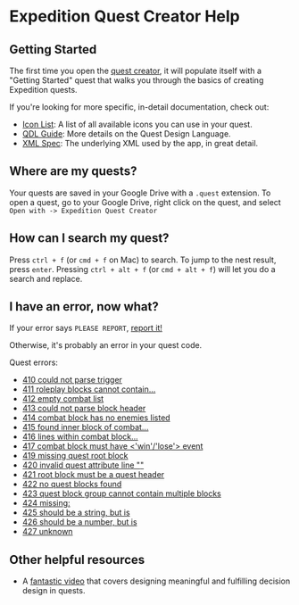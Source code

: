 # Expedition Quest Creator Help

## Getting Started

The first time you open the [quest creator](http://quests.expeditionrpg.com), it will populate itself with a "Getting Started" quest that walks you through the basics of creating Expedition quests.

If you're looking for more specific, in-detail documentation, check out:
* [Icon List](icons.md): A list of all available icons you can use in your quest.
* [QDL Guide](qdl_guide.md): More details on the Quest Design Language.
* [XML Spec](quest_spec.md): The underlying XML used by the app, in great detail.

## Where are my quests?

Your quests are saved in your Google Drive with a `.quest` extension. To open a quest, go to your Google Drive, right click on the quest, and select `Open with -> Expedition Quest Creator`

## How can I search my quest?

Press `ctrl + f` (or `cmd + f` on Mac) to search. To jump to the nest result, press `enter`. Pressing `ctrl + alt + f` (or `cmd + alt + f`) will let you do a search and replace.

## I have an error, now what?

If your error says `PLEASE REPORT`, [report it!](internal_error.md)

Otherwise, it's probably an error in your quest code.

Quest errors:

* [410 could not parse trigger](errors/410.md)
* [411 roleplay blocks cannot contain...](errors/411.md)
* [412 empty combat list](errors/412.md)
* [413 could not parse block header](errors/413.md)
* [414 combat block has no enemies listed](errors/414.md)
* [415 found inner block of combat...](errors/415.md)
* [416 lines within combat block...](errors/416.md)
* [417 combat block must have <'win'/'lose'> event](errors/417.md)
* [419 missing quest root block](errors/419.md)
* [420 invalid quest attribute line "<text>"](errors/420.md)
* [421 root block must be a quest header](errors/421.md)
* [422 no quest blocks found](errors/422.md)
* [423 quest block group cannot contain multiple blocks](errors/423.md)
* [424 missing: <key>](errors/424.md)
* [425 <key> should be a string, but is <type>](errors/425.md)
* [426 <key> should be a number, but is <type>](errors/426.md)
* [427 unknown <key>](errors/427.md)

## Other helpful resources

* A [fantastic video](http://www.gdcvault.com/play/1023346/Choice-Consequence-and) that covers designing meaningful and fulfilling decision design in quests.
